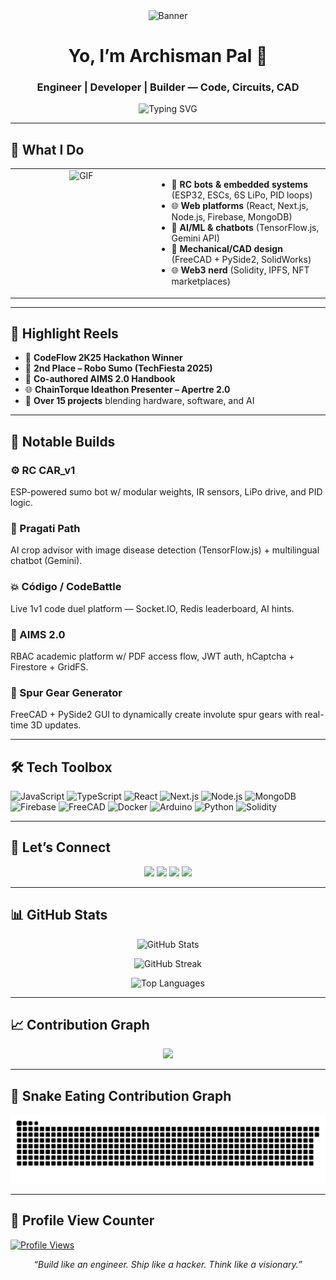 <div align="center">
  <img src="https://media1.giphy.com/media/v1.Y2lkPTc5MGI3NjExeHAyampzYWFjemEwdGRmbGJudmNodTJrNzVwMHRyNndqZTEzNW4zMCZlcD12MV9pbnRlcm5hbF9naWZfYnlfaWQmY3Q9Zw/g4sCZhKykg1z2/giphy.gif" 
       alt="Banner" 
       width="700" 
       height="350" />
</div>

<h1 align="center">Yo, I’m Archisman Pal 👋</h1>
<h3 align="center">Engineer | Developer | Builder — Code, Circuits, CAD</h3>

<p align="center">
  <img src="https://readme-typing-svg.herokuapp.com?font=Fira+Code&size=25&duration=3000&pause=1000&color=00F7FF&center=true&vCenter=true&width=1000&lines=I+build+things+with+code,+circuits,+and+CAD.;Mech+by+degree.+Full-stack+by+choice.+AI+by+curiosity." alt="Typing SVG">
</p>

---

<h2>🔧 What I Do</h2>

<div align="center">
  <table style="border: none;">
    <tr>
      <td width="45%" align="center" valign="top">
        <img src="https://media4.giphy.com/media/v1.Y2lkPTc5MGI3NjExamdmNmRzZjh6Ym1pbWt0N2phZGZuZ3QxYmxvamo3OXVyYWl3ZmlvMyZlcD12MV9pbnRlcm5hbF9naWZfYnlfaWQmY3Q9Zw/hHxTQkcjmHUTC/giphy.gif" width="100%" alt="GIF"/>
      </td>
      <td width="55%" align="left" valign="top">
        <ul>
          <li>🔩 <strong>RC bots & embedded systems</strong> (ESP32, ESCs, 6S LiPo, PID loops)</li>
          <li>🌐 <strong>Web platforms</strong> (React, Next.js, Node.js, Firebase, MongoDB)</li>
          <li>🧠 <strong>AI/ML & chatbots</strong> (TensorFlow.js, Gemini API)</li>
          <li>🧰 <strong>Mechanical/CAD design</strong> (FreeCAD + PySide2, SolidWorks)</li>
          <li>🌐 <strong>Web3 nerd</strong> (Solidity, IPFS, NFT marketplaces)</li>
        </ul>
      </td>
    </tr>
  </table>
</div>



---

## 🚀 Highlight Reels

- 🥇 **CodeFlow 2K25 Hackathon Winner**  
- 🤖 **2nd Place – Robo Sumo (TechFiesta 2025)**  
- 📘 **Co-authored AIMS 2.0 Handbook**  
- 🌐 **ChainTorque Ideathon Presenter – Apertre 2.0**  
- 🔗 **Over 15 projects** blending hardware, software, and AI

---

## 🧠 Notable Builds

### ⚙️ RC CAR_v1
ESP-powered sumo bot w/ modular weights, IR sensors, LiPo drive, and PID logic.

### 🌾 Pragati Path
AI crop advisor with image disease detection (TensorFlow.js) + multilingual chatbot (Gemini).

### 💥 Código / CodeBattle
Live 1v1 code duel platform — Socket.IO, Redis leaderboard, AI hints.

### 🔐 AIMS 2.0
RBAC academic platform w/ PDF access flow, JWT auth, hCaptcha + Firestore + GridFS.

### 🧮 Spur Gear Generator
FreeCAD + PySide2 GUI to dynamically create involute spur gears with real-time 3D updates.

---

## 🛠 Tech Toolbox

![JavaScript](https://img.shields.io/badge/JavaScript-F7DF1E?logo=javascript&logoColor=black)
![TypeScript](https://img.shields.io/badge/TypeScript-3178C6?logo=typescript&logoColor=white)
![React](https://img.shields.io/badge/React-20232A?logo=react)
![Next.js](https://img.shields.io/badge/Next.js-000?logo=next.js)
![Node.js](https://img.shields.io/badge/Node.js-339933?logo=node.js&logoColor=white)
![MongoDB](https://img.shields.io/badge/MongoDB-47A248?logo=mongodb&logoColor=white)
![Firebase](https://img.shields.io/badge/Firebase-FFCA28?logo=firebase&logoColor=black)
![FreeCAD](https://img.shields.io/badge/FreeCAD-1D2D69?logo=freecad&logoColor=white)
![Docker](https://img.shields.io/badge/Docker-2496ED?logo=docker&logoColor=white)
![Arduino](https://img.shields.io/badge/Arduino-00979D?logo=arduino&logoColor=white)
![Python](https://img.shields.io/badge/Python-3776AB?logo=python&logoColor=white)
![Solidity](https://img.shields.io/badge/Solidity-363636?logo=solidity&logoColor=white)

---

## 🔗 Let’s Connect

<p align="center">
  <a href="mailto:archismankumar@gmail.com"><img src="https://img.shields.io/badge/Gmail-D14836?style=for-the-badge&logo=gmail&logoColor=white"/></a>
  <a href="https://linkedin.com/in/archisman-pal-32554632a"><img src="https://img.shields.io/badge/LinkedIn-0A66C2?style=for-the-badge&logo=linkedin&logoColor=white"/></a>
  <a href="https://x.com/ArchismanPal2"><img src="https://img.shields.io/badge/X-000000?style=for-the-badge&logo=twitter&logoColor=white"/></a>
  <a href="https://github.com/Dealer-09"><img src="https://img.shields.io/badge/GitHub-181717?style=for-the-badge&logo=github&logoColor=white"/></a>
</p>

---

## 📊 GitHub Stats

<p align="center">
  <img src="https://github-readme-stats.vercel.app/api?username=Dealer-09&show_icons=true&count_private=true&hide_border=true&bg_color=000000&title_color=00e7ff&text_color=ffffff&icon_color=00e7ff" alt="GitHub Stats"/>
</p>

<p align="center">
  <img src="https://streak-stats.demolab.com/?user=Dealer-09&include_all_commits=true&hide_border=true&background=000000&ring=00e7ff&fire=00e7ff&currStreakNum=ffffff&currStreakLabel=00e7ff&sideNums=ffffff&sideLabels=ffffff&dates=ffffff&stroke=ffffff&card_width=495" alt="GitHub Streak"/>
</p>

<p align="center">
  <img src="https://github-readme-stats.vercel.app/api/top-langs/?username=Dealer-09&layout=compact&hide_border=true&bg_color=000000&title_color=00e7ff&text_color=ffffff&icon_color=00e7ff" alt="Top Languages"/>
</p>

---

## 📈 Contribution Graph

<p align="center">
  <img src="https://github-readme-activity-graph.vercel.app/graph?username=Dealer-09&theme=react-dark&hide_border=true&radius=16&area=true" />
</p>

---

## 🐍 Snake Eating Contribution Graph

<p align="center">
  <img src="https://github.com/Dealer-09/Dealer-09/blob/main/github-user-contribution.svg" alt="Snake animation">
</p>

---

## 🔢 Profile View Counter

<p align="left">
  <a href="https://github.com/Dealer-09">
    <img src="https://komarev.com/ghpvc/?username=Dealer-09&style=for-the-badge&color=red" alt="Profile Views" height="30"/>
  </a>
</p>
<p align="center"><i>“Build like an engineer. Ship like a hacker. Think like a visionary.”</i></p>
